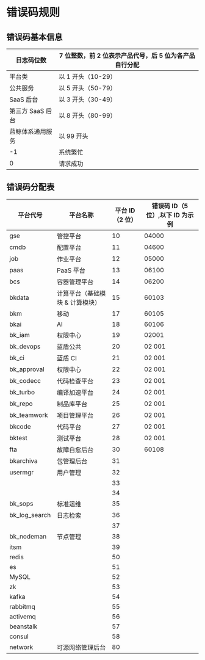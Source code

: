 # 错误码规则

## 错误码基本信息

|日志码位数  |7 位整数，前 2 位表示产品代号，后 5 位为各产品自行分配  |
|--|--|
|平台类 |以 1 开头（10-29）  |
|公共服务 | 以 5 开头（50-79）  |
|SaaS 后台 | 以 3 开头（30-49）  |
|第三方 SaaS 后台| 以 8 开头（80-99） |
|蓝鲸体系通用服务|以 99 开头|
|-1 | 系统繁忙  |
|0  |请求成功 |

## 错误码分配表

|平台代号|平台名称|平台 ID（2 位）|错误码 ID（5 位）,以下 ID 为示例|
|--|--|--|--|
|gse|管控平台|10|04000|
|cmdb|配置平台|11|04600|
|job|作业平台|12|05000|
|paas|PaaS 平台|13|06100|
|bcs|容器管理平台|14|06200|
|bkdata|计算平台（基础模块 & 计算模块）|15|60103|
|bkm|移动|17|60105|
|bkai|AI|18|60106|
|bk_iam|权限中心|19|02001|
bk_devops	|蓝盾公共|	20|	02 001		
bk_ci	|蓝盾 CI|	21|	02 001		
bk_approval	|权限中心	|22|	02 001		
bk_codecc	|代码检查平台	|23|	02 001		
bk_turbo	|编译加速平台|	24|	02 001		
bk_repo|	制品库平台	|25	|02 001		
bk_teamwork|	项目管理平台	|26|	02 001		
bkcode	|代码平台	|27|	02 001		
bktest|	测试平台|	28|	02 001		
|fta|故障自愈后台|30|60108|
|bkarchiva|包管理后台|31||
usermgr|	用户管理	|32		|
| |   |33|			
| |   |34|
bk_sops|	标准运维	|35|			
bk_log_search|	日志检索	|36|
|||37||
|bk_nodeman|节点管理|38||
|itsm||39||
|redis||50||
|es||51||
|MySQL||52||
|zk||53||
|kafka||54||
|rabbitmq||55||
|activemq||56||
|beanstalk||57||
|consul||58||
|network|可源网络管理后台|80|||
